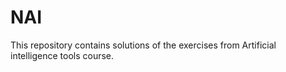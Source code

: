 # NAI
This repository contains solutions of the exercises from Artificial intelligence tools course.
